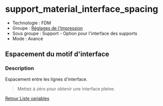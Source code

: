 # support_material_interface_spacing

* Technologie : FDM
* Groupe : [Réglages de l'Impression](../print_settings/print_settings.md)
* Sous groupe : Support - Option pour l'interface des supports
* Mode : Avancé

## Espacement du motif d'interface

### Description

Espacement entre les lignes d'interface.

> Mettez à zéro pour obtenir une interface pleine.

[Retour Liste variables](variable_list.md)
